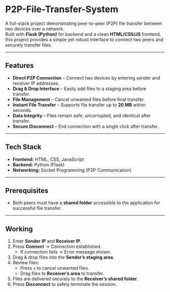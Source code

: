 # P2P-File-Transfer-System
A full-stack project demonstrating peer-to-peer (P2P) file transfer between two devices over a network.  
Built with **Flask (Python)** for backend and a clean **HTML/CSS/JS** frontend, this project provides a simple yet robust interface to connect two peers and securely transfer files.


---

## Features
- **Direct P2P Connection** – Connect two devices by entering sender and receiver IP addresses.
- **Drag & Drop Interface** – Easily add files to a staging area before transfer.
- **File Management** – Cancel unwanted files before final transfer.
- **Instant File Transfer** – Supports file transfer up to **20 MB** within seconds.
- **Data Integrity** – Files remain safe, uncorrupted, and identical after transfer.
- **Secure Disconnect** – End connection with a single click after transfer.

---

## Tech Stack
- **Frontend:** HTML, CSS, JavaScript  
- **Backend:** Python (Flask)  
- **Networking:** Socket Programming (P2P Communication)  

---

## Prerequisites
- Both peers must have a **shared folder** accessible to the application for successful file transfer.

---

## Working
1. Enter **Sender IP** and **Receiver IP**.  
2. Press **Connect** → Connection established.  
   - If connection fails → Error message shown.  
3. Drag & drop files into the **Sender’s staging area**.  
4. Review files:  
   - Press `x` to cancel unwanted files.  
   - Drag files to **Receiver’s area** to transfer.  
5. Files are delivered securely to the **Receiver’s shared folder**.  
6. Press **Disconnect** to safely terminate the session.
